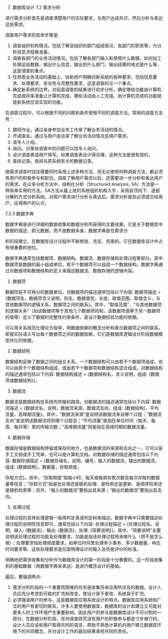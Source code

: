 7. 数据库设计
7.2 需求分析

进行需求分析首先是调查清楚用户的实际要求，与用户达成共识，然后分析与表达这些需求。

调查用户需求的具体步骤是:
1. 调查组织机构情况。包括了解该组织的部门组成情况、各部门的职责等，为分析信息流程做准备。
2. 调查各部门的业务活动情况。包括了解各部门输入和使用什么数据，如何加工处理这些数据，输出什么信息，输出到什么部门，输出结果的格式是什么等，这是调查的重点。
3. 在熟悉业务活动的基础上，协助用户明确对新系统的各种要求，包括信息要求、处理要求、安全性与完整性要求，这是调查的又一个重点。
4. 确定新系统的边界。对前面调查的结果进行初步分析，确定哪些功能由计算机完成或将来准备让计算机完成，哪些活动由人工完成。由计算机完成的功能就是新系统应该实现的功能。

在调查过程中，可以根据不同的问题和条件使用不同的调查方法。常用的调查方法有：
1. 跟班作业。通过亲身参加业务工作来了解业务活动的情况。
2. 开调查会。通过与用户座谈来了解业务活动情况及用户需求。
3. 请专人介绍。
4. 询问。对某些调查中的问题可以找专人询问。
5. 设计调查表请用户填写。如果调查表设计得合理，这种方法是很有效的。
6. 查阅记录。查阅与原系统有关的数据记录。

做需求调查时往往需要同时采用上述多种方法，但无论使用何种调查方法，都必须有用户的积极参与和配合。调查了解用户需求以后，还需要进一步分析和表达用户的需求。在众多分析方法中，结构化分析（Structured Analysis, SA）方法是一种简单实用的方法。SA方法从最上层的系统组织机构入手，采用自顶向下、逐层分解的方式分析系统。对用户需求进行分析与表达后，需求分析报告必须提交给用户，征得用户的认可。

7.2.3 数据字典

数据字典是进行详细的数据收集和数据分析所获得的主要成果。它是关于数据库中数据的描述，即元数据，而不是数据本身。数据字典是在需求分

析阶段建立，在数据库设计过程中不断修改、充实、完善的。它在数据库设计中占有很重要的地位。

数据字典通常包括数据项、数据结构、数据流、数据存储和处理过程等部分。其中数据项是数据的最小组成单位，若干个数据项可以组成一个数据结构。数据字典通过对数据项和数据结构的定义来描述数据流、数据存储的逻辑内容。

1. 数据项

数据项是不可再分的数据单位。对数据项的描述通常包括以下内容: 数据项描述 = {数据项名，数据项含义说明，别名，数据类型，长度，取值范围，取值含义，与其他数据项的逻辑关系，数据项之间的联系}。其中，“取值范围”、“与其他数据项的逻辑关系”（如该数据项等于其他几个数据项的和，该数据项值等于另一数据项的值等）定义了数据的完整性约束条件，是设计数据检验功能的依据。

可以用关系规范化理论为指导，用数据依赖的概念分析和表示数据项之间的联系。即按实际语义写出每个数据项之间的数据依赖，它们是数据库逻辑设计阶段数据模型优化的依据。

2. 数据结构

数据结构反映了数据之间的组合关系。一个数据结构可以由若干个数据项组成，也可以由若干个数据结构组成，或由若干个数据项和数据结构混合组成。对数据结构的描述通常包括以下内容: 数据结构描述 = {数据结构名，含义说明，组成: {数据项或数据结构}}。

3. 数据流

数据流是数据结构在系统内传输的路径。对数据流的描述通常包括以下内容: 数据流描述 = {数据流名，说明，数据流来源，数据流去向，组成: {数据结构}，平均流量，高峰期流量}。其中，“数据流来源”是说明该数据流来自哪个过程；“数据流去向”是说明该数据流将到哪个过程去；“平均流量”是指在单位时间（每天、每周、每月等）里的传输次数；“高峰期流量”则是指在高峰时期的数据流量。

4. 数据存储

数据存储是数据结构停留或保存的地方，也是数据流的来源和去向之一。它可以是手工文档或手工凭单，也可以是计算机文档。对数据存储的描述通常包括以下内容: 数据存储描述 = {数据存储名，说明，编号，输入的数据流，输出的数据流，组成: {数据结构}，数据量，存取频度，

存取方式}。其中，“存取频度”指每小时、每天或每周存取次数及每次存取的数据量等信息；“存取方式”指是批处理还是联机处理、是检索还是更新、是顺序检索还是随机检索等；另外，“输入的数据流”要指出其来源；“输出的数据流”要指出其去向。

5. 处理过程

处理过程的具体处理逻辑一般用判定表或判定树来描述。数据字典中只需要描述处理过程的说明性信息即可，通常包括以下内容: 处理过程描述 = {处理过程名，说明，输入: {数据流}，输出: {数据流}，处理: {简要说明}}。其中，“简要说明”主要说明该处理过程的功能及处理要求。功能是指该处理过程用来做什么（而不是怎么做）；处理要求指处理频度要求，如单位时间里处理多少事务、多少数据量、响应时间要求等。这些处理要求是后面物理设计的输入及性能评价的标准。

明确地把需求收集和分析作为数据库设计的第一阶段是十分重要的。这一阶段收集到的基础数据（用数据字典来表达）是进行概念设计的基础。

最后，要强调两点:
1. 需求分析阶段的一个重要而困难的任务是收集将来应用所涉及的数据，设计人员应充分考虑到可能的扩充和改变，使设计易于更改、系统易于扩充。
2. 必须强调用户的参与，这是数据库应用系统设计的特点。数据库应用系统和广泛的用户有密切的联系，许多人要使用数据库，数据库的设计和建立又可能对更多人的工作环境产生重要影响。因此用户的参与是数据库设计不可分割的一部分。在数据分析阶段，任何调查研究没有用户的积极参与都是寸步难行的。设计人员应该和用户取得共同的语言，帮助不熟悉计算机的用户建立数据库环境下的共同概念，并对设计工作的最后结果承担共同的责任。

